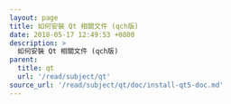 ```yaml
---
layout: page
title: 如何安裝 Qt 相關文件 (qch版)
date: 2018-05-17 12:49:53 +0800
description: >
  如何安裝 Qt 相關文件 (qch版)
parent:
  title: qt
  url: '/read/subject/qt'
source_url: '/read/subject/qt/doc/install-qt5-doc.md'
---
```

